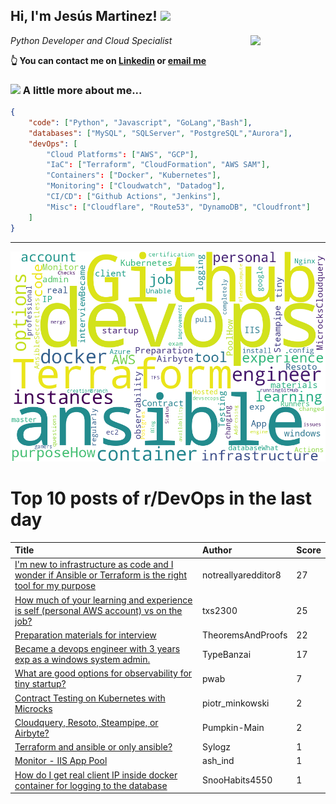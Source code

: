 <!--
**jmartinezl/jmartinezl** is a ✨ _special_ ✨ repository because its `README.md` (this file) appears on your GitHub profile.

Here are some ideas to get you started:

- 🔭 I’m currently working on ...
- 🌱 I’m currently learning ...
- 👯 I’m looking to collaborate on ...
- 🤔 I’m looking for help with ...
- 💬 Ask me about ...
- 📫 How to reach me: ...
- 😄 Pronouns: ...
- ⚡ Fun fact: ...
-->

<h2>Hi, I'm Jesús Martinez! <img src="https://media.giphy.com/media/WUlplcMpOCEmTGBtBW/giphy.gif" width="30"> </h2>
<img align='right' src="https://media.giphy.com/media/NytMLKyiaIh6VH9SPm/giphy.gif" width="120">
<p><em>Python Developer and Cloud Specialist
</em></p>

**👆 You can contact me on [Linkedin](https://www.linkedin.com/in/jes%C3%BAs-martinez-2b7b10104/) or [email me](mailto:jesus.mtz.lorenzo@gmail.com)**

### <img src="https://media.giphy.com/media/VgCDAzcKvsR6OM0uWg/giphy.gif" width="50"> A little more about me...  

```json
{
    "code": ["Python", "Javascript", "GoLang","Bash"],
    "databases": ["MySQL", "SQLServer", "PostgreSQL","Aurora"],
    "devOps": [
        "Cloud Platforms": ["AWS", "GCP"],
        "IaC": ["Terraform", "CloudFormation", "AWS SAM"],
        "Containers": ["Docker", "Kubernetes"],
        "Monitoring": ["Cloudwatch", "Datadog"],
        "CI/CD": ["Github Actions", "Jenkins"],
        "Misc": ["Cloudflare", "Route53", "DynamoDB", "Cloudfront"]
    ]
}
```
---

![Wordcloud](./cloud.png)

# Top 10 posts of r/DevOps in the last day

| Title | Author | Score |
|:---|:---|:---|
| [I'm new to infrastructure as code and I wonder if Ansible or Terraform is the right tool for my purpose](https://www.reddit.com/r/devops/comments/13m0sny/im_new_to_infrastructure_as_code_and_i_wonder_if/) | notreallyaredditor8 | 27 |
| [How much of your learning and experience is self (personal AWS account) vs on the job?](https://www.reddit.com/r/devops/comments/13mh5fd/how_much_of_your_learning_and_experience_is_self/) | txs2300 | 25 |
| [Preparation materials for interview](https://www.reddit.com/r/devops/comments/13ma3da/preparation_materials_for_interview/) | TheoremsAndProofs | 22 |
| [Became a devops engineer with 3 years exp as a windows system admin.](https://www.reddit.com/r/devops/comments/13md9hn/became_a_devops_engineer_with_3_years_exp_as_a/) | TypeBanzai | 17 |
| [What are good options for observability for tiny startup?](https://www.reddit.com/r/devops/comments/13luhnt/what_are_good_options_for_observability_for_tiny/) | pwab | 7 |
| [Contract Testing on Kubernetes with Microcks](https://www.reddit.com/r/devops/comments/13mlx9j/contract_testing_on_kubernetes_with_microcks/) | piotr_minkowski | 2 |
| [Cloudquery, Resoto, Steampipe, or Airbyte?](https://www.reddit.com/r/devops/comments/13m3gjv/cloudquery_resoto_steampipe_or_airbyte/) | Pumpkin-Main | 2 |
| [Terraform and ansible or only ansible?](https://www.reddit.com/r/devops/comments/13mm6cx/terraform_and_ansible_or_only_ansible/) | Sylogz | 1 |
| [Monitor - IIS App Pool](https://www.reddit.com/r/devops/comments/13lyq23/monitor_iis_app_pool/) | ash_ind | 1 |
| [How do I get real client IP inside docker container for logging to the database](https://www.reddit.com/r/devops/comments/13m9a2n/how_do_i_get_real_client_ip_inside_docker/) | SnooHabits4550 | 1 |
